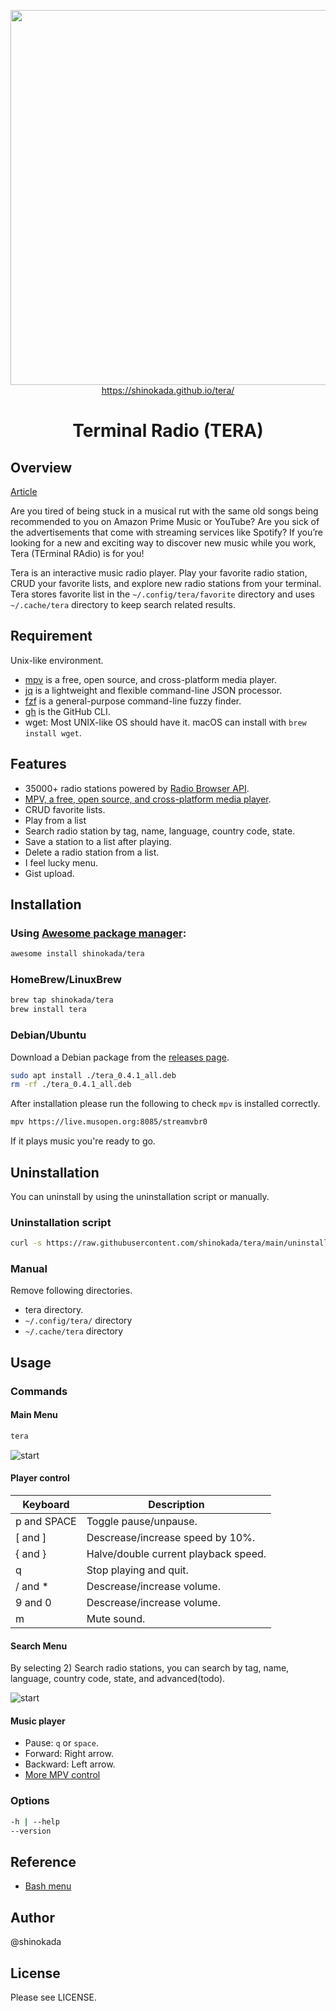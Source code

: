 <p align="center">
<img width="600" src="https://raw.githubusercontent.com/shinokada/tera/main/images/tera.png" />
<a href="https://shinokada.github.io/tera/">https://shinokada.github.io/tera/</a>
</p>

<h1 align="center">Terminal Radio (TERA)</h1>

## Overview

[Article](https://levelup.gitconnected.com/discover-rejuvenate-your-music-library-with-command-line-f3268db67bba)

Are you tired of being stuck in a musical rut with the same old songs being recommended to you on Amazon Prime Music or YouTube? Are you sick of the advertisements that come with streaming services like Spotify? If you’re looking for a new and exciting way to discover new music while you work, Tera (TErminal RAdio) is for you!

Tera is an interactive music radio player. Play your favorite radio station, CRUD your favorite lists, and explore new radio stations from your terminal. 
Tera stores favorite list in the `~/.config/tera/favorite` directory and uses `~/.cache/tera` directory to keep search related results.

## Requirement

Unix-like environment.

- [mpv](https://mpv.io/) is a free, open source, and cross-platform media player.
- [jq](https://stedolan.github.io/jq/) is a lightweight and flexible command-line JSON processor.
- [fzf](https://github.com/junegunn/fzf) is a general-purpose command-line fuzzy finder.
- [gh](https://cli.github.com/) is the GitHub CLI.
- wget: Most UNIX-like OS should have it. macOS can install with `brew install wget`.

## Features

- 35000+ radio stations powered by [Radio Browser API](https://de1.api.radio-browser.info/).
- [MPV, a free, open source, and cross-platform media player](https://mpv.io/).
- CRUD favorite lists.
- Play from a list
- Search radio station by tag, name, language, country code, state.
- Save a station to a list after playing.
- Delete a radio station from a list.
- I feel lucky menu.
- Gist upload.

## Installation

### Using [Awesome package manager](https://github.com/shinokada/awesome):

```sh
awesome install shinokada/tera
```

### HomeBrew/LinuxBrew

```sh
brew tap shinokada/tera
brew install tera
```

### Debian/Ubuntu

Download a Debian package from the [releases page](https://github.com/shinokada/tera/releases).

```sh
sudo apt install ./tera_0.4.1_all.deb
rm -rf ./tera_0.4.1_all.deb
```

After installation please run the following to check `mpv` is installed correctly.

```sh
mpv https://live.musopen.org:8085/streamvbr0
```

If it plays music you're ready to go.

## Uninstallation

You can uninstall by using the  uninstallation script or manually.

### Uninstallation script

```sh
curl -s https://raw.githubusercontent.com/shinokada/tera/main/uninstall.sh > tmp1 && bash tmp1 && rm tmp1
```

### Manual

Remove following directories.

- tera directory.
- `~/.config/tera/` directory
- `~/.cache/tera` directory

## Usage

### Commands

#### Main Menu

```sh
tera
```

![start](https://raw.githubusercontent.com/shinokada/tera/main/images/radio1.png)

#### Player control

| Keyboard    | Description                          |
| ----------- | ------------------------------------ |
| p and SPACE | Toggle pause/unpause.                |
| [ and ]     | Descrease/increase speed by 10%.     |
| { and }     | Halve/double current playback speed. |
| q           | Stop playing and quit.               |
| / and *     | Descrease/increase volume.           |
| 9 and 0     | Descrease/increase volume.           |
| m           | Mute sound.                          |

#### Search Menu

By selecting 2) Search radio stations, you can search by tag, name, language, country code, state, and advanced(todo).

![start](https://raw.githubusercontent.com/shinokada/tera/main/images/searchmenu.png)

#### Music player

- Pause: `q` or `space`.
- Forward: Right arrow.
- Backward: Left arrow.
- [More MPV control](https://mpv.io/manual/master/)

### Options

```sh
-h | --help
--version
```

## Reference

- [Bash menu](https://devdojo.com/bobbyiliev/how-to-create-an-interactive-menu-in-bash)

## Author

@shinokada

## License

Please see LICENSE.
